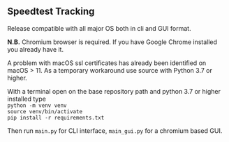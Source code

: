 ## Speedtest Tracking

Release compatible with all major OS both in cli and GUI format.

__N.B.__ Chromium browser is required. If you have Google Chrome installed you already have it.

A problem with macOS ssl certificates has already been identified on macOS > 11. As a temporary workaround use source with Python 3.7 or higher.

With a terminal open on the base repository path and python 3.7 or higher installed type  
```python -m venv venv```  
```source venv/bin/activate```  
```pip install -r requirements.txt```

Then run `main.py` for CLI interface, `main_gui.py` for a chromium based GUI.
